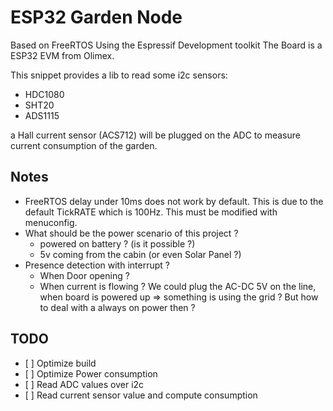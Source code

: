 # ESP32 Garden Node

Based on FreeRTOS Using the Espressif Development toolkit
The Board is a ESP32 EVM from Olimex.

This snippet provides a lib to read some i2c sensors:
- HDC1080
- SHT20
- ADS1115

a Hall current sensor (ACS712) will be plugged on the ADC to measure current consumption of the garden.

## Notes

- FreeRTOS delay under 10ms does not work by default. This is due to the default TickRATE which is 100Hz. This must be modified with menuconfig.
- What should be the power scenario of this project ?
	- powered on battery ? (is it possible ?)
	- 5v coming from the cabin (or even Solar Panel ?)
- Presence detection with interrupt ? 
	- When Door opening ?
	- When current is flowing ? We could plug the AC-DC 5V on the line, when board is powered up => something is using the grid ?
	  But how to deal with a always on power then ?

## TODO
- [ ] Optimize build
- [ ] Optimize Power consumption
- [ ] Read ADC values over i2c
- [ ] Read current sensor value and compute consumption
